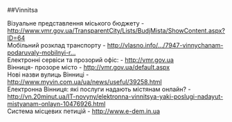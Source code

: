 ##Vinnitsa

Візуальне представлення міського бюджету - http://www.vmr.gov.ua/TransparentCity/Lists/BudjMista/ShowContent.aspx?ID=64  
Мобільний розклад транспорту - http://vlasno.info/…/7947-vinnychanam-podaruvaly-mobilnyi-r…  
Електронні сервіси та прозорий офіс: - http://vmr.gov.ua  
Вінниця- прозоре місто - http://vmr.gov.ua/default.aspx  
Нові назви вулиць Вінниці - http://www.myvin.com.ua/ua/news/useful/39258.html  
Електронна Вінниця: які послуги надають містянам онлайн? - http://vn.20minut.ua/IT-novyny/elektronna-vinnitsya-yaki-poslugi-nadayut-mistyanam-onlayn-10476926.html  
Система місцевих петицій - http://www.e-dem.in.ua